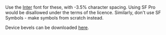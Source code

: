Use the [Inter](https://github.com/rsms/inter/) font for these, with -3.5% character spacing. Using SF Pro would be disallowed under the terms of the licence. Similarly, don't use SF Symbols - make symbols from scratch instead.

Device bevels can be downloaded [here](https://developer.apple.com/design/resources/).